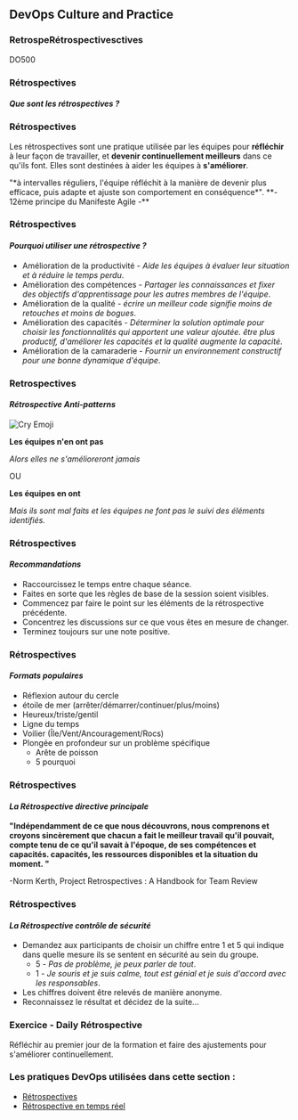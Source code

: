 <!-- .slide: data-background-image="images/RH_NewBrand_Background.png"  -->
## DevOps Culture and Practice <!-- {_class="course-title"} -->
### RetrospeR&eacute;trospectivesctives <!-- {_class="title-color"} -->
DO500 <!-- {_class="title-color"} -->



<!-- .slide: id="retrospectives" -->
### R&eacute;trospectives
#### _Que sont les r&eacute;trospectives ?_



### R&eacute;trospectives

Les r&eacute;trospectives sont une pratique utilis&eacute;e par les &eacute;quipes pour **r&eacute;fl&eacute;chir** &agrave; leur fa&ccedil;on de travailler, et **devenir continuellement meilleurs** dans ce qu'ils font. Elles sont destin&eacute;es &agrave; aider les &eacute;quipes &agrave; **s'am&eacute;liorer**.

<!-- {_class="fragment" data-fragment-index="1"} -->"*&agrave; intervalles r&eacute;guliers, l'&eacute;quipe r&eacute;fl&eacute;chit &agrave; la mani&egrave;re de devenir plus efficace, puis adapte et ajuste son comportement en cons&eacute;quence*".

<!-- {_class="fragment" data-fragment-index="1"} --> **- 12&egrave;me principe du Manifeste Agile -**



### R&eacute;trospectives
#### _Pourquoi utiliser une r&eacute;trospective ?_
- Am&eacute;lioration de la productivit&eacute; - *Aide les &eacute;quipes &agrave; &eacute;valuer leur situation et &agrave; r&eacute;duire le temps perdu*.
- Am&eacute;lioration des comp&eacute;tences - *Partager les connaissances et fixer des objectifs d'apprentissage pour les autres membres de l'&eacute;quipe*.
- Am&eacute;lioration de la qualit&eacute; - *&eacute;crire un meilleur code signifie moins de retouches et moins de bogues*.
- Am&eacute;lioration des capacit&eacute;s - *D&eacute;terminer la solution optimale pour choisir les fonctionnalit&eacute;s qui apportent une valeur ajout&eacute;e. &ecirc;tre plus productif, d'am&eacute;liorer les capacit&eacute;s et la qualit&eacute; augmente la capacit&eacute;*.
- Am&eacute;lioration de la camaraderie - *Fournir un environnement constructif pour une bonne dynamique d'&eacute;quipe*.



### Retrospectives
#### _R&eacute;trospective Anti-patterns_
![Cry Emoji](images/cryemoji.png) <!-- {_class="inline-image"} -->

**Les &eacute;quipes n'en ont pas**

_Alors elles ne s'am&eacute;lioreront jamais_

OU  

**Les &eacute;quipes en ont**

_Mais ils sont mal faits et les &eacute;quipes ne font pas le suivi des &eacute;l&eacute;ments identifi&eacute;s._


### R&eacute;trospectives
#### _Recommandations_
- Raccourcissez le temps entre chaque s&eacute;ance.
- Faites en sorte que les r&egrave;gles de base de la session soient visibles.
- Commencez par faire le point sur les &eacute;l&eacute;ments de la r&eacute;trospective pr&eacute;c&eacute;dente.
- Concentrez les discussions sur ce que vous &ecirc;tes en mesure de changer.
- Terminez toujours sur une note positive.



### R&eacute;trospectives
#### _Formats populaires_
- R&eacute;flexion autour du cercle
- &eacute;toile de mer (arr&ecirc;ter/d&eacute;marrer/continuer/plus/moins)
- Heureux/triste/gentil
- Ligne du temps
- Voilier (Île/Vent/Ancouragement/Rocs)
- Plong&eacute;e en profondeur sur un probl&egrave;me sp&eacute;cifique
  - Ar&ecirc;te de poisson
  - 5 pourquoi



### R&eacute;trospectives
#### _La R&eacute;trospective directive principale_

**"Ind&eacute;pendamment de ce que nous d&eacute;couvrons, nous comprenons et croyons sinc&egrave;rement que chacun
a fait le meilleur travail qu'il pouvait, compte tenu de ce qu'il savait &agrave; l'&eacute;poque, de ses comp&eacute;tences et capacit&eacute;s.
capacit&eacute;s, les ressources disponibles et la situation du moment. "**

-Norm Kerth, Project Retrospectives : A Handbook for Team Review



### R&eacute;trospectives
#### _La R&eacute;trospective contr&ocirc;le de s&eacute;curit&eacute;_

- Demandez aux participants de choisir un chiffre entre 1 et 5 qui indique dans quelle mesure ils se sentent en s&eacute;curit&eacute; au sein du groupe.
  - 5 - *Pas de probl&egrave;me, je peux parler de tout*.
  - 1 - *Je souris et je suis calme, tout est g&eacute;nial et je suis d'accord avec les responsables*.
- Les chiffres doivent &ecirc;tre relev&eacute;s de mani&egrave;re anonyme.
- Reconnaissez le r&eacute;sultat et d&eacute;cidez de la suite...



### Exercice - Daily R&eacute;trospective
R&eacute;fl&eacute;chir au premier jour de la formation et faire des ajustements pour s'am&eacute;liorer continuellement.



<!-- .slide: data-background-image="images/chef-background.png" class="white-style" -->
### Les pratiques DevOps utilis&eacute;es dans cette section :
- [R&eacute;trospectives](https://openpracticelibrary.com/practice/retrospectives/)
- [R&eacute;trospective en temps r&eacute;el](https://openpracticelibrary.com/practice/realtime-retrospective/)

